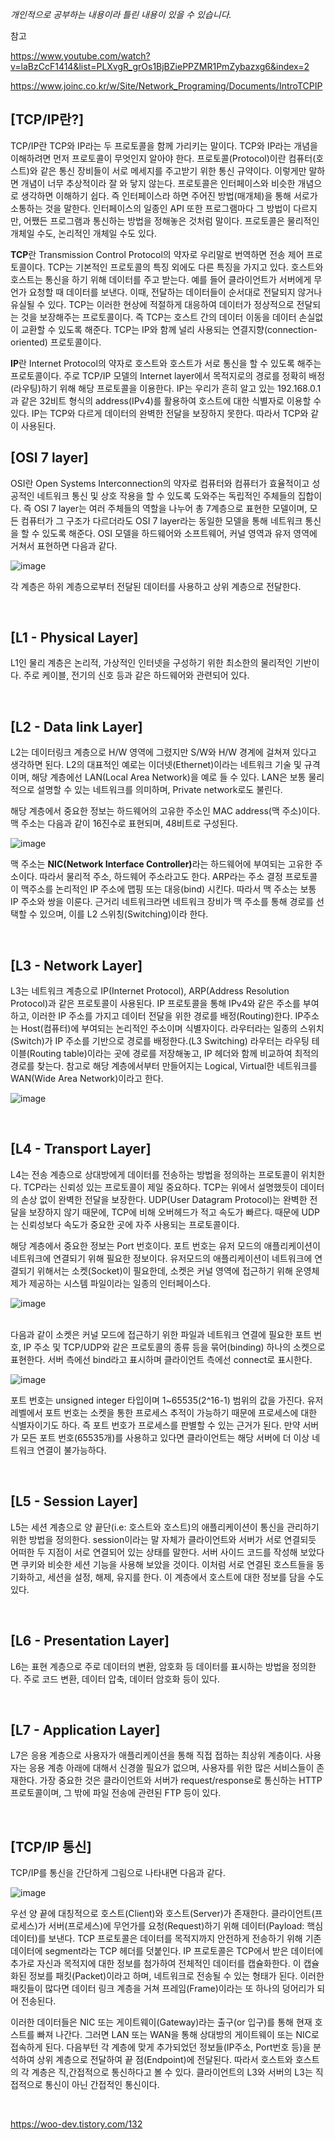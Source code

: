 <i>개인적으로 공부하는 내용이라 틀린 내용이 있을 수 있습니다.</i>

참고

https://www.youtube.com/watch?v=laBzCcF1414&list=PLXvgR_grOs1BjBZiePPZMR1PmZybazxg6&index=2

https://www.joinc.co.kr/w/Site/Network_Programing/Documents/IntroTCPIP

 
## [TCP/IP란?]
TCP/IP란 TCP와 IP라는 두 프로토콜을 함께 가리키는 말이다. TCP와 IP라는 개념을 이해하려면 먼저 프로토콜이 무엇인지 알아야 한다. 프로토콜(Protocol)이란 컴퓨터(호스트)와 같은 통신 장비들이 서로 메세지를 주고받기 위한 통신 규약이다. 이렇게만 말하면 개념이 너무 추상적이라 잘 와 닿지 않는다. 프로토콜은 인터페이스와 비슷한 개념으로 생각하면 이해하기 쉽다. 즉 인터페이스라 하면 주어진 방법(매개체)을 통해 서로가 소통하는 것을 말한다. 인터페이스의 일종인 API 또한 프로그램마다 그 방법이 다르지만, 어쨌든 프로그램과 통신하는 방법을 정해놓은 것처럼 말이다. 프로토콜은 물리적인 개체일 수도, 논리적인 개체일 수도 있다.  

<b>TCP</b>란 Transmission Control Protocol의 약자로 우리말로 번역하면 전송 제어 프로토콜이다. TCP는 기본적인 프로토콜의 특징 외에도 다른 특징을 가지고 있다. 호스트와 호스트는 통신을 하기 위해 데이터를 주고 받는다. 예를 들어 클라이언트가 서버에게 무언가 요청할 때 데이터를 보낸다. 이때, 전달하는 데이터들이 순서대로 전달되지 않거나 유실될 수 있다. TCP는 이러한 현상에 적절하게 대응하여 데이터가 정상적으로 전달되는 것을 보장해주는 프로토콜이다. 즉 TCP는 호스트  간의 데이터 이동을 데이터 손실없이 교환할 수 있도록 해준다. TCP는 IP와 함께 널리 사용되는 연결지향(connection-oriented) 프로토콜이다.

<b>IP</b>란 Internet Protocol의 약자로 호스트와 호스트가 서로 통신을 할 수 있도록 해주는 프로토콜이다. 주로 TCP/IP 모델의 Internet layer에서 목적지로의 경로를 정확히 배정(라우팅)하기 위해 해당 프로토콜을 이용한다. IP는 우리가 흔히 알고 있는 192.168.0.1과 같은 32비트 형식의 address(IPv4)를 활용하여 호스트에 대한 식별자로 이용할 수 있다. IP는 TCP와 다르게 데이터의 완벽한 전달을 보장하지 못한다. 따라서 TCP와 같이 사용된다.

## [OSI 7 layer] 
OSI란 Open Systems Interconnection의 약자로 컴퓨터와 컴퓨터가 효율적이고 성공적인 네트워크 통신 및 상호 작용을 할 수 있도록 도와주는 독립적인 주체들의 집합이다. 즉 OSI 7 layer는 여러 주체들의 역할을 나누어 총 7계층으로 표현한 모델이며, 모든 컴퓨터가 그 구조가 다르더라도 OSI 7 layer라는 동일한 모델을 통해 네트워크 통신을 할 수 있도록 해준다. OSI 모델을 하드웨어와 소프트웨어, 커널 영역과 유저 영역에 거쳐서 표현하면  다음과 같다.

![image](https://user-images.githubusercontent.com/46551002/80795315-1b45a500-8bd7-11ea-8615-e6a28444684f.png)

각 계층은 하위 계층으로부터 전달된 데이터를 사용하고 상위 계층으로 전달한다.

<br>

## [L1 - Physical Layer]
L1인 물리 계층은 논리적, 가상적인 인터넷을 구성하기 위한 최소한의 물리적인 기반이다. 주로 케이블, 전기의 신호 등과 같은 하드웨어와 관련되어 있다.

<br>

## [L2 - Data link Layer]
L2는 데이터링크 계층으로 H/W 영역에 그렸지만 S/W와 H/W 경계에 걸쳐져 있다고 생각하면 된다. L2의 대표적인 예로는 이더넷(Ethernet)이라는 네트워크 기술 및 규격이며, 해당 계층에선 LAN(Local Area Network)을 예로 들 수 있다. LAN은 보통 물리적으로 설명할 수 있는 네트워크를 의미하며, Private network로도 불린다.

해당 계층에서 중요한 정보는 하드웨어의 고유한 주소인 MAC address(맥 주소)이다. 맥 주소는 다음과 같이 16진수로 표현되며, 48비트로 구성된다.

![image](https://user-images.githubusercontent.com/46551002/80795322-1f71c280-8bd7-11ea-96b7-c59295b4a9a4.png)

맥 주소는 <b>NIC(Network Interface Controller)</b>라는 하드웨어에 부여되는 고유한 주소이다. 따라서 물리적 주소, 하드웨어 주소라고도 한다. ARP라는 주소 결정 프로토콜이 맥주소를 논리적인 IP 주소에 맵핑 또는 대응(bind) 시킨다. 따라서 맥 주소는 보통 IP 주소와 쌍을 이룬다. 근거리 네트워크라면 네트워크 장비가 맥 주소를 통해 경로를 선택할 수 있으며, 이를 L2 스위칭(Switching)이라 한다.

<br>

## [L3 - Network Layer]
L3는 네트워크 계층으로 IP(Internet Protocol), ARP(Address Resolution Protocol)과 같은 프로토콜이 사용된다. IP 프로토콜을 통해 IPv4와 같은 주소를 부여하고, 이러한 IP 주소를 가지고 데이터 전달을 위한 경로를 배정(Routing)한다. IP주소는 Host(컴퓨터)에 부여되는 논리적인 주소이며 식별자이다. 라우터라는 일종의 스위치(Switch)가 IP 주소를 기반으로 경로를 배정한다.(L3 Switching) 라우터는 라우팅 테이블(Routing table)이라는 곳에 경로를 저장해놓고, IP 헤더와 함께 비교하여 최적의 경로를 찾는다. 참고로 해당 계층에서부터 만들어지는 Logical, Virtual한 네트워크를 WAN(Wide Area Network)이라고 한다.

![image](https://user-images.githubusercontent.com/46551002/80795404-56e06f00-8bd7-11ea-8e02-97560698f851.png)

<br>

## [L4 - Transport Layer]
L4는 전송 계층으로 상대방에게 데이터를 전송하는 방법을 정의하는 프로토콜이 위치한다. TCP라는 신뢰성 있는 프로토콜이 제일 중요하다. TCP는 위에서 설명했듯이 데이터의 손상 없이 완벽한 전달을 보장한다. UDP(User Datagram Protocol)는 완벽한 전달을 보장하지 않기 때문에, TCP에 비해 오버헤드가 적고 속도가 빠르다. 때문에 UDP는 신뢰성보다 속도가 중요한 곳에 자주 사용되는 프로토콜이다.

해당 계층에서 중요한 정보는 Port 번호이다. 포트 번호는 유저 모드의 애플리케이션이 네트워크에 연결되기 위해 필요한 정보이다. 유저모드의 애플리케이션이 네트워크에 연결되기 위해서는 소켓(Socket)이 필요한데, 소켓은 커널 영역에 접근하기 위해 운영체제가 제공하는 시스템 파일이라는 일종의 인터페이스다. 

![image](https://user-images.githubusercontent.com/46551002/80795433-6fe92000-8bd7-11ea-940d-e99fa10717d5.png)

 

<br>
다음과 같이 소켓은 커널 모드에 접근하기 위한 파일과 네트워크 연결에 필요한 포트 번호, IP 주소 및 TCP/UDP와 같은 프로토콜의 종류 등을 묶어(binding) 하나의 소켓으로 표현한다. 서버 측에선 bind라고 표시하며 클라이언트 측에선 connect로 표시한다.

![image](https://user-images.githubusercontent.com/46551002/80795438-737ca700-8bd7-11ea-9101-3abc7c4b28a4.png)


포트 번호는 unsigned integer 타입이며 1~65535(2^16-1) 범위의 값을 가진다. 유저 레벨에서 포트 번호는 소켓을 통한 프로세스 추적이 가능하기 때문에 프로세스에 대한 식별자이기도 하다. 즉 포트 번호가 프로세스를 판별할 수 있는 근거가 된다. 만약 서버가 모든 포트 번호(65535개)를 사용하고 있다면 클라이언트는 해당 서버에 더 이상 네트워크 연결이 불가능하다.

<br>

## [L5 - Session Layer]
L5는 세션 계층으로 양 끝단(i.e: 호스트와 호스트)의 애플리케이션이 통신을 관리하기 위한 방법을 정의한다. session이라는 말 자체가 클라이언트와 서버가 서로 연결되듯 어떠한 두 지점이 서로 연결되어 있는 상태를 말한다. 서버 사이드 코드를 작성해 보았다면 쿠키와 비슷한 세션 기능을 사용해 보았을 것이다. 이처럼 서로 연결된 호스트들을 동기화하고, 세션을 설정, 해제, 유지를 한다. 이 계층에서 호스트에 대한 정보를 담을 수도 있다. 

<br>

## [L6 - Presentation Layer]
L6는 표현 계층으로 주로 데이터의 변환, 암호화 등 데이터를 표시하는 방법을 정의한다. 주로 코드 변환, 데이터 압축, 데이터 암호화 등이 있다. 

<br>

## [L7 - Application Layer]
L7은 응용 계층으로 사용자가 애플리케이션을 통해 직접 접하는 최상위 계층이다. 사용자는 응용 계층 아래에 대해서 신경쓸 필요가 없으며, 사용자를 위한 많은 서비스들이 존재한다. 가장 중요한 것은 클라이언트와 서버가 request/response로 통신하는 HTTP 프로토콜이며, 그 밖에 파일 전송에 관련된 FTP 등이 있다.

<br> 

## [TCP/IP 통신]
TCP/IP를 통신을 간단하게 그림으로 나타내면 다음과 같다.

![image](https://user-images.githubusercontent.com/46551002/80795441-77102e00-8bd7-11ea-9425-feafcf9e5f38.png)


우선 양 끝에 대칭적으로 호스트(Client)와 호스트(Server)가 존재한다. 클라이언트(프로세스)가 서버(프로세스)에 무언가를 요청(Request)하기 위해 데이터(Payload: 핵심 데이터)를 보낸다. TCP 프로토콜은 데이터를 목적지까지 안전하게 전송하기 위해 기존 데이터에 segment라는 TCP 헤더를 덧붙인다. IP 프로토콜은 TCP에서 받은 데이터에 추가로 자신과 목적지에 대한 정보를 첨가하여 전체적인 데이터를 캡슐화한다. 이 캡슐화된 정보를 패킷(Packet)이라고 하며, 네트워크로 전송될 수 있는 형태가 된다. 이러한 패킷들이 많다면 데이터 링크 계층을 거쳐 프레임(Frame)이라는 또 하나의 덩어리가 되어 전송된다.

이러한 데이터들은 NIC 또는 게이트웨이(Gateway)라는 출구(or 입구)를 통해 현재 호스트를 빠져 나간다. 그러면 LAN 또는 WAN을 통해 상대방의 게이트웨이 또는 NIC로 접속하게 된다. 다음부턴 각 계층에 맞게 추가되었던 정보들(IP주소, Port번호 등)을 분석하여 상위 계층으로 전달하여 끝 점(Endpoint)에 전달된다. 따라서 호스트와 호스트의 각 계층은 직,간접적으로 통신하다고 볼 수 있다. 클라이언트의 L3와 서버의 L3는 직접적으로 통신이 아닌 간접적인 통신이다.  

<br>

https://woo-dev.tistory.com/132
